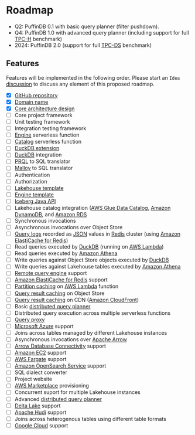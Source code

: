 # Roadmap

- Q2: PuffinDB 0.1 with basic query planner (filter pushdown).
- Q4: PuffinDB 1.0 with advanced query planner (including support for full [TPC-H](https://www.tpc.org/tpch/) benchmark)
- 2024: PuffinDB 2.0 (support for full [TPC-DS](https://www.tpc.org/tpcds/) benchmark)

## Features
Features will be implemented in the following order. Please start an `Idea` [discussion](https://github.com/sutoiku/puffin/discussions) to discuss any element of this proposed roadmap.

- [x] [GitHub repository](https://github.com/sutoiku/puffin)
- [x] [Domain name](http://PuffinDB.io/)
- [x] [Core architecture design](docs/Architecture.md)
- [ ] Core project framework
- [ ] Unit testing framework
- [ ] Integration testing framework
- [ ] [Engine](functions/engine/README.md) serverless function
- [ ] [Catalog](functions/catalog/README.md) serverless function
- [ ] [DuckDB extension](docs/Extension.md)
- [ ] [DuckDB](https://duckdb.org/) integration
- [ ] [PRQL](https://prql-lang.org/) to SQL translator
- [ ] [Malloy](https://github.com/malloydata/malloy/tree/main/packages/malloy) to SQL translator
- [ ] Authentication
- [ ] Authorization
- [ ] [Lakehouse template](templates/lakehouse/README.md)
- [ ] [Engine template](templates/engine/README.md)
- [ ] [Iceberg Java API](https://iceberg.apache.org/docs/latest/api/)
- [ ] Lakehouse catalog integration ([AWS Glue Data Catalog](https://docs.aws.amazon.com/glue/latest/dg/catalog-and-crawler.html), [Amazon DynamoDB](https://aws.amazon.com/dynamodb/), and [Amazon RDS](https://aws.amazon.com/rds/)
- [ ] Synchronous invocations
- [ ] Asynchronous invocations over Object Store
- [ ] [Query logs](docs/Logs.md) recorded as [JSON](https://redis.io/docs/stack/json/) values in [Redis](https://redis.io/) cluster (using [Amazon ElastiCache for Redis](https://aws.amazon.com/elasticache/redis/))
- [ ] Read queries executed by [DuckDB](https://duckdb.org/) (running on [AWS Lambda](https://aws.amazon.com/lambda/))
- [ ] Read queries executed by [Amazon Athena](https://aws.amazon.com/athena/)
- [ ] Write queries against Object Store objects executed by [DuckDB](https://duckdb.org/)
- [ ] Write queries against Lakehouse tables executed by [Amazon Athena](https://aws.amazon.com/athena/)
- [ ] [Remote query engine](docs/Clientless.md) support
- [ ] [Amazon ElastiCache for Redis](https://aws.amazon.com/elasticache/redis/) support
- [ ] [Partition caching](FAQ.md#how-does-partition-caching-work) on [AWS Lambda](https://aws.amazon.com/lambda/) function
- [ ] [Query result caching](FAQ.md#how-does-query-result-caching-work) on Object Store
- [ ] [Query result caching](FAQ.md#how-does-query-result-caching-work) on CDN ([Amazon CloudFront](https://aws.amazon.com/cloudfront/))
- [ ] Basic [distributed query planner](docs/Query%20Planner.md)
- [ ] Distributed query execution across multiple serverless functions
- [ ] [Query proxy](docs/Query%20Proxy.md)
- [ ] [Microsoft Azure](https://azure.microsoft.com/en-us) support
- [ ] Joins across tables managed by different Lakehouse instances
- [ ] Asynchronous invocations over [Apache Arrow](https://arrow.apache.org/)
- [ ] [Arrow Database Connectivity](https://arrow.apache.org/docs/dev/format/ADBC.html) support
- [ ] [Amazon EC2](https://aws.amazon.com/ec2/) support
- [ ] [AWS Fargate](https://aws.amazon.com/fargate/) support
- [ ] [Amazon OpenSearch Service](https://aws.amazon.com/opensearch-service/) support
- [ ] SQL dialect converter
- [ ] Project website
- [ ] [AWS Marketplace](https://aws.amazon.com/marketplace) provisioning
- [ ] Concurrent suport for multiple Lakehouse instances
- [ ] Advanced [distributed query planner](docs/Query%20Planner.md)
- [ ] [Delta Lake](https://delta.io/) support
- [ ] [Apache Hudi](https://hudi.apache.org/) support
- [ ] Joins across heterogenous tables using different table formats
- [ ] [Google Cloud](https://cloud.google.com/) support
